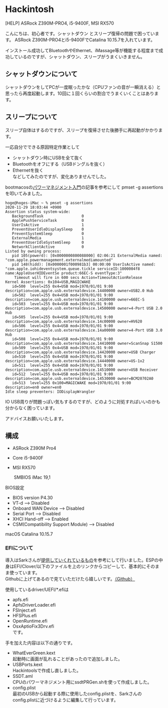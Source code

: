 # Hackintosh
[HELP] ASRock Z390M-PRO4, i5-9400F, MSI RX570

こんにちは、初心者です。シャットダウン とスリープ復帰の問題で困っています。 ASRock Z390M-PRO4とi5-9400FでCatalina 10.15.7を入れています。

インストール成功してBluetoothやEthernet、iMassage等が機能する程度まで成功しているのですが、シャットダウン、スリープがうまくいきません。

## シャットダウンについて  
シャットダウンをしてPCが一度眠ったかな（CPUファンの音が一瞬消える）と思ったら再度起動します。10回に１回くらいの割合でうまくいくことはあります。  

## スリープについて  
スリープ自体はするのですが、スリープを復帰させた後勝手に再起動がかかります。  

一応自分でできる原因特定作業として  
 - シャットダウン時にUSBを全て抜く
 - Bluetoothをオフにする（USBドングルを抜く）
 - Ethernetを抜く  
などしてみたのですが、変化ありませんでした。  

bootmacosの[パワーマネジメント入門](https://bootmacos.com/archives/5107)の記事を参考にして pmset -g assertions を叩いてみました。

```
hoge@hoges-iMac ~ % pmset -g assertions
2020-11-29 18:03:44 +0900 
Assertion status system-wide:
   BackgroundTask                 0
   ApplePushServiceTask           0
   UserIsActive                   1
   PreventUserIdleDisplaySleep    0
   PreventSystemSleep             0
   ExternalMedia                  1
   PreventUserIdleSystemSleep     0
   NetworkClientActive            0
Listed by owning process:
   pid 105(powerd): [0x0000000800088000] 02:06:21 ExternalMedia named: "com.apple.powermanagement.externalmediamounted"  
   pid 148(hidd): [0x0000001f000981b3] 00:00:00 UserIsActive named: "com.apple.iohideventsystem.queue.tickle serviceID:1000004f8 name:AppleUserHIDEventSe product:66EC-S eventType:3"  
	Timeout will fire in 600 secs Action=TimeoutActionRelease
Kernel Assertions: 0x104=USB,MAGICWAKE
   id=500  level=255 0x4=USB mod=1970/01/01 9:00 description=com.apple.usb.externaldevice.14400000 owner=USB2.0 Hub
   id=502  level=255 0x4=USB mod=1970/01/01 9:00 description=com.apple.usb.externaldevice.14100000 owner=66EC-S
   id=503  level=255 0x4=USB mod=1970/01/01 9:00 description=com.apple.usb.externaldevice.14500000 owner=4-Port USB 2.0 Hub
   id=505  level=255 0x4=USB mod=1970/01/01 9:00 description=com.apple.usb.externaldevice.14c00000 owner=HV620
   id=506  level=255 0x4=USB mod=1970/01/01 9:00 description=com.apple.usb.externaldevice.14a00000 owner=4-Port USB 3.0 Hub
   id=508  level=255 0x4=USB mod=1970/01/01 9:00 description=com.apple.usb.externaldevice.14410000 owner=ScanSnap S1500
   id=509  level=255 0x4=USB mod=1970/01/01 9:00 description=com.apple.usb.externaldevice.14420000 owner=USB Charger
   id=510  level=255 0x4=USB mod=1970/01/01 9:00 description=com.apple.usb.externaldevice.14440000 owner=US-1x2
   id=511  level=255 0x4=USB mod=1970/01/01 9:00 description=com.apple.usb.externaldevice.14510000 owner=USB Receiver
   id=512  level=255 0x4=USB mod=1970/01/01 9:00 description=com.apple.usb.externaldevice.14530000 owner=BCM20702A0
   id=513  level=255 0x100=MAGICWAKE mod=1970/01/01 9:00 description=en0 owner=en0
Idle sleep preventers: IODisplayWrangler
```

IO USB周りが問題っぽい気もするのですが、どのように対処すればいいのかも分からなく困っています。  

アドバイスお願いいたします。  

## 構成

- ASRock Z390M Pro4
- Core i5-9400F
- MSI RX570

  ​	SMBIOS iMac 19,1


BIOS設定

- BIOS version P4.30
- VT-d --> Disabled
- Onboard WAN Device --> Disabled
- Serial Port --> Disabled
- XHCI Hand-off --> Enabled
- CSM(Compatibility Support Module) --> Disabled

macOS Catalina 10.15.7

### EFIについて

導入はSarkさんが[提供していくれているもの](https://github.com/sarkrui/Z390M-Pro4-i7-9700K-Hackintosh)を参考にして行いました。ESPの中身はEFI/Clover/以下のファイルを上のリンクからコピーして、基本的にそのまま使っています。  
Githubに上げてあるので見ていただけたら嬉しいです。[（Github）]()

使用しているdriver/UEFI/*.efiは
- apfs.efi
- ApfsDriverLoader.efi
- FSInject.efi
- HFSPlus.efi 
- OpenRuntime.efi
- OsxAptioFix3Drv.efi  
です。

手を加えた内容は以下の通りです。

- WhatEverGreen.kext  
  	起動時に画面が乱れることがあったので追加しました。
- USBPorts.kext  
  	Hackintoolsで作成し直しました。
- SSDT.aml  
  	CPUのパワーマネジメント用にssdtPRGen.shを使って作成しました。
- config.plist  
  	最初のUSBから起動する際に使用したconfig.plistを、Sarkさんのconfig.plistに近づけるように編集して行っています。

